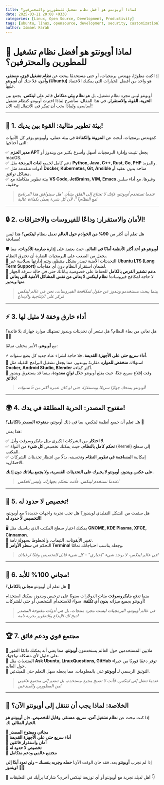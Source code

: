 ```yaml
---
title: لماذا أوبونتو هو أفضل نظام تشغيل للمطورين والمحترفين؟
date: 2025-03-11 20:00 +0330
categories: [Linux, Open Source, Development, Productivity]
tags: [ubuntu, linux, opensource, development, security, customization]
author: Ismael Farah
---
```


# 🐧 لماذا أوبونتو هو أفضل نظام تشغيل للمطورين والمحترفين؟  

إذا كنت مطورًا، مهندس برمجيات، أو حتى مستخدمًا يبحث عن **نظام تشغيل قوي، مستقر، وآمن**، فلا شك أن **أوبونتو (Ubuntu)** هو واحد من أفضل الخيارات التي يمكنك الاعتماد عليها.  

أوبونتو ليس مجرد نظام تشغيل، بل هو **نظام بيئي متكامل** قائم على **لينكس**، يجمع بين **الحرية، القوة، والاستقرار**. في هذا المقال، سأشرح لماذا اخترت أوبونتو كنظام تشغيل أساسي، ولماذا يجب أن تفكر في الانتقال إليه الآن!  

---

## 🚀 **1. بيئة تطوير مثالية: القوة بين يديك!**  

كمهندس برمجيات، أبحث عن **المرونة والكفاءة** في بيئة عملي، وأوبونتو يوفر كل الأدوات التي أحتاجها:  

✅ **مدير الحزم APT** يجعل تثبيت وإدارة البرمجيات أسهل وأسرع بكثير من ويندوز أو macOS.  
✅ دعم كامل لجميع **لغات البرمجة** مثل **Python, Java, C++, Rust, Go, PHP** والمزيد.  
✅ أدوات متقدمة مثل **Docker, Kubernetes, Git, Ansible** متاحة بدون تعقيد أو مشاكل توافق.  
✅ بيئة تطوير متكاملة مع **VS Code, JetBrains, VIM, Emacs** وغيرها، مع أداء سلس وخفيف.  

> *عندما تستخدم أوبونتو، فإنك لا تحتاج إلى القلق بشأن "هل سيتوافق هذا البرنامج مع النظام؟"، لأن كل شيء يعمل بكفاءة عالية!*  

---

## 🔒 **2. الأمان والاستقرار: وداعًا للفيروسات والاختراقات!**  

هل تعلم أن أكثر من **90% من الخوادم حول العالم** تعمل بنظام **لينكس**؟ هذا ليس مصادفة!  

🛡️ **أوبونتو هو أحد أكثر الأنظمة أمانًا في العالم**، حيث يعتمد على **إدارة صارمة للأذونات**، مما يجعل من الصعب على البرمجيات الضارة أن تخترق النظام.  
🔄 التحديثات الأمنية تصدر بشكل منتظم، وتتم إدارتها بسلاسة عبر **Ubuntu LTS (Long Term Support)** لضمان استقرار النظام دون أي مفاجآت.  
🔐 **دعم تشفير القرص بالكامل** للحفاظ على خصوصية بياناتك حتى في حالة سرقة الجهاز.  
🚫 لا حاجة لمكافح فيروسات! **نظام لينكس لا يعاني من نفس المشاكل الأمنية التي يعاني منها ويندوز**.  

> *بينما يبحث مستخدمو ويندوز عن حلول لمكافحة الفيروسات، نحن في عالم لينكس نركز على الإنتاجية والإبداع!*  

---

## ⚡ **3. أداء خارق وخفة لا مثيل لها**  

هل تعاني من بطء النظام؟ هل تشعر أن تحديثات ويندوز تستهلك موارد جهازك بلا فائدة؟ 🤦‍♂️  

مع **أوبونتو**، الأمر مختلف تمامًا:  

⚡ **أداء سريع حتى على الأجهزة القديمة**، فلا حاجة لشراء عتاد جديد كل بضع سنوات.  
🐧 استهلاك **منخفض للموارد** مقارنةً بويندوز، مما يجعل تشغيل البرامج الثقيلة مثل **Docker, Android Studio, Blender** أكثر كفاءة.  
🚀 وقت إقلاع سريع جدًا، حيث يقلع أوبونتو خلال **ثوانٍ معدودة**، بينما قد يستغرق ويندوز **دقائق**!  

> *أوبونتو يمنحك جهازًا سريعًا ومستقرًا، حتى لو كان عمره أكثر من 5 سنوات!*  

---

## 🌍 **4. مفتوح المصدر: الحرية المطلقة في يدك!**  

هل تعلم أن جميع أنظمة لينكس، بما في ذلك أوبونتو، **مفتوحة المصدر بالكامل**؟ 🤯  

هذا يعني:  

✅ **لا احتكار** من الشركات الكبرى مثل مايكروسوفت وأبل.  
✅ **تحكم كامل بالنظام**، حيث يمكنك تخصيص **كل شيء** من النواة (Kernel) إلى سطح المكتب.  
✅ إمكانية **المساهمة في تطوير النظام** وتحسينه، بدلًا من انتظار تحديثات الشركات الاحتكارية.  

**على عكس ويندوز، أوبونتو لا يجبرك على التحديثات القسرية، ولا يجمع بياناتك دون إذنك.**  

> *عندما تستخدم لينكس، فأنت تتحكم بجهازك، وليس العكس!*  

---

## 🎨 **5. تخصيص لا حدود له!**  

هل سئمت من الشكل التقليدي لويندوز؟ هل تحب تجربة واجهات جديدة؟ مع أوبونتو، **التخصيص لا حدود له!**  

🖥️ يمكنك اختيار سطح المكتب الذي يناسبك مثل **GNOME, KDE Plasma, XFCE, Cinnamon**.  
🎨 تغيير الأيقونات، الثيمات، والخطوط بسهولة تامة.  
🔧 التحكم في **سطر الأوامر Terminal** وجعله يناسب احتياجاتك تمامًا.  

> *في عالم لينكس، لا يوجد شيء "إجباري" – كل شيء قابل للتخصيص وفقًا لرغباتك!*  

---

## 🎯 **6. مجاني 100% للأبد!**  

هل تعلم أن أوبونتو **مجاني بالكامل**؟ 🤑  

بينما تدفع **مايكروسوفت** مئات الدولارات سنويًا على ترخيص ويندوز، يمكنك استخدام أوبونتو بجميع ميزاته **بدون أي تكلفة**، سواء للاستخدام الشخصي أو حتى للشركات!  

> *في عالم أوبونتو، البرمجيات ليست مجرد منتجات، بل هي أدوات مفتوحة المصدر تتيح لك الإبداع والتطوير بحرية تامة!*  

---

## 🏆 **7. مجتمع قوي ودعم فائق**  

🔹 ملايين المستخدمين حول العالم يستخدمون **أوبونتو**، مما يعني أنه يمكنك دائمًا العثور على حلول لأي مشكلة تواجهك.  
🔹 المنتديات مثل **Ask Ubuntu, LinuxQuestions, GitHub** توفر دعمًا فوريًا من خبراء حول العالم.  
🔹 التوثيق الرسمي لـ **أوبونتو** غني بالمعلومات، مما يجعله سهل التعلم حتى للمبتدئين.  

> *عندما تنتقل إلى لينكس، فأنت لا تصبح مجرد مستخدم، بل تنضم إلى مجتمع عالمي من المطورين والمبدعين!*  

---

## 🏁 **الخلاصة: لماذا يجب أن تنتقل إلى أوبونتو الآن؟**  

إذا كنت تبحث عن **نظام تشغيل آمن، سريع، مستقر، وقابل للتخصيص**، فإن **أوبونتو هو الخيار المثالي** لك.  

🔹 **مجاني ومفتوح المصدر**  
🔹 **أداء سريع حتى على الأجهزة القديمة**  
🔹 **أمان واستقرار فائقين**  
🔹 **تخصيص لا حدود له**  
🔹 **مجتمع عالمي ودعم متكامل**  

إذا لم تجرب **أوبونتو** بعد، فقد حان الوقت الآن! **حمله وجربه بنفسك – ولن تعود أبدًا إلى ويندوز!** 🚀🐧  

📢 هل لديك تجربة مع أوبونتو أو أي توزيعة لينكس أخرى؟ شاركنا برأيك في التعليقات! 👇

